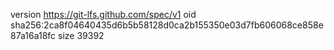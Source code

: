 version https://git-lfs.github.com/spec/v1
oid sha256:2ca8f04640435d6b5b58128d0ca2b155350e03d7fb606068ce858e87a16a18fc
size 39392
